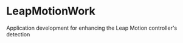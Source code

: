 LeapMotionWork
==============

Application development for enhancing the Leap Motion controller's detection
